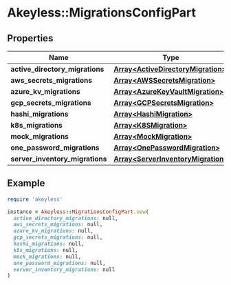 # Akeyless::MigrationsConfigPart

## Properties

| Name | Type | Description | Notes |
| ---- | ---- | ----------- | ----- |
| **active_directory_migrations** | [**Array&lt;ActiveDirectoryMigration&gt;**](ActiveDirectoryMigration.md) |  | [optional] |
| **aws_secrets_migrations** | [**Array&lt;AWSSecretsMigration&gt;**](AWSSecretsMigration.md) |  | [optional] |
| **azure_kv_migrations** | [**Array&lt;AzureKeyVaultMigration&gt;**](AzureKeyVaultMigration.md) |  | [optional] |
| **gcp_secrets_migrations** | [**Array&lt;GCPSecretsMigration&gt;**](GCPSecretsMigration.md) |  | [optional] |
| **hashi_migrations** | [**Array&lt;HashiMigration&gt;**](HashiMigration.md) |  | [optional] |
| **k8s_migrations** | [**Array&lt;K8SMigration&gt;**](K8SMigration.md) |  | [optional] |
| **mock_migrations** | [**Array&lt;MockMigration&gt;**](MockMigration.md) |  | [optional] |
| **one_password_migrations** | [**Array&lt;OnePasswordMigration&gt;**](OnePasswordMigration.md) |  | [optional] |
| **server_inventory_migrations** | [**Array&lt;ServerInventoryMigration&gt;**](ServerInventoryMigration.md) |  | [optional] |

## Example

```ruby
require 'akeyless'

instance = Akeyless::MigrationsConfigPart.new(
  active_directory_migrations: null,
  aws_secrets_migrations: null,
  azure_kv_migrations: null,
  gcp_secrets_migrations: null,
  hashi_migrations: null,
  k8s_migrations: null,
  mock_migrations: null,
  one_password_migrations: null,
  server_inventory_migrations: null
)
```

